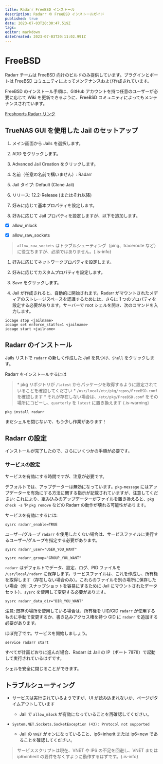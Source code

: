 ```yaml
---
title: Radarr FreeBSD インストール
description: Radarr の FreeBSD インストールガイド
published: true
date: 2023-07-03T20:30:47.519Z
tags: 
editor: markdown
dateCreated: 2023-07-03T20:11:02.991Z
---
```


# FreeBSD

Radarr チームは FreeBSD 向けのビルドのみ提供しています。プラグインとポートは FreeBSD コミュニティによってメンテナンスおよび作成されています。

FreeBSD のインストール手順は、GitHub アカウントを持つ任意のユーザーが必要に応じて Wiki を更新できるように、FreeBSD コミュニティによってもメンテナンスされています。

[Freshports Radarr リンク](https://www.freshports.org/net-p2p/radarr/)

## TrueNAS GUI を使用した Jail のセットアップ

1. メイン画面から Jails を選択します。

1. ADD をクリックします。

1. Advanced Jail Creation をクリックします。

1. 名前（任意の名前で構いません）: Radarr

1. Jail タイプ: Default (Clone Jail)

1. リリース: 12.2-Release (またはそれ以降)

1. 好みに応じて基本プロパティを設定します。

1. 好みに応じて Jail プロパティを設定しますが、以下を追加します。

- [x] allow_mlock

- [x] allow_raw_sockets

> `allow_raw_sockets` はトラブルシューティング（ping、traceroute など）に役立ちますが、必須ではありません。{.is-info}

1. 好みに応じてネットワークプロパティを設定します。

1. 好みに応じてカスタムプロパティを設定します。

1. Save をクリックします。

1. Jail が作成されると、自動的に開始されます。Radarr がマウントされたメディアのストレージスペースを認識するためには、さらに 1 つのプロパティを設定する必要があります。サーバーで root シェルを開き、次のコマンドを入力します。

```shell
iocage stop <jailname>
iocage set enforce_statfs=1 <jailname>
iocage start <jailname>
```

## Radarr のインストール

Jails リストで `radarr` の新しく作成した Jail を見つけ、`Shell` をクリックします。

Radarr をインストールするには

> \* pkg リポジトリが `/latest` からパッケージを取得するように設定されていることを確認してください
> \* `/usr/local/etc/pkg/repos/FreeBSD.conf` を確認します
> \* それが存在しない場合は、`/etc/pkg/FreeBSD.conf` をその場所にコピーし、`quarterly` を `latest` に置き換えます
{.is-warning}

```shell
pkg install radarr
```

まだシェルを閉じないで、もう少し作業があります！

## Radarr の設定

インストールが完了したので、さらにいくつかの手順が必要です。

### サービスの設定

サービスを有効にする時間ですが、注意が必要です。

デフォルトでは、アップデーターは無効になっています。`pkg-message` にはアップデーターを有効にする方法に関する指示が記載されていますが、注意してください: これにより、組み込みのアップデーターがファイルを置き換えると、`pkg check -s` や `pkg remove` などの Radarr の動作が壊れる可能性があります。

サービスを有効にするには:

```shell
sysrc radarr_enable=TRUE
```

ユーザー/グループ `radarr` を使用したくない場合は、サービスファイルに実行するユーザー/グループを指定する必要があります。

```shell
sysrc radarr_user="USER_YOU_WANT"
```

```shell
sysrc radarr_group="GROUP_YOU_WANT"
```

`radarr` はデフォルトでデータ、設定、ログ、PID ファイルを `/usr/local/radarr` に保存します。サービスファイルは、これを作成し、所有権を取得します（存在しない場合のみ）。これらのファイルを別の場所に保存したい場合（例: スナップショットを容易にするために Jail にマウントされたデータセット）、`sysrc` を使用して変更する必要があります。

```shell
sysrc radarr_data_dir="DIR_YOU_WANT"
```

注意: 既存の場所を使用している場合は、所有権を UID/GID `radarr` が使用するものに手動で変更するか、書き込みアクセス権を持つ GID に `radarr` を追加する必要があります。

ほぼ完了です。サービスを開始しましょう。

```shell
service radarr start
```

すべてが計画どおりに進んだ場合、Radarr は Jail の IP（ポート 7878）で起動して実行されているはずです。

シェルを安全に閉じることができます。

## トラブルシューティング

- サービスは実行されているようですが、UI が読み込まれないか、ページがタイムアウトしています
  - Jail で `allow_mlock` が有効になっていることを再確認してください。
  
- `System.NET.Sockets.SocketException (43): Protocol not supported`
  - Jail の `VNET` がオンになっていること、ip6=inherit または ip6=new であることを確認してください。

> サービススクリプトは現在、VNET や IP6 の不足を回避し、VNET または ip6=inherit の要件をなくすように動作するはずです。{.is-info}